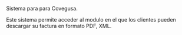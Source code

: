 Sistema para para Covegusa.

Este sistema permite acceder al modulo en el que los clientes pueden descargar su factura en formato PDF, XML.